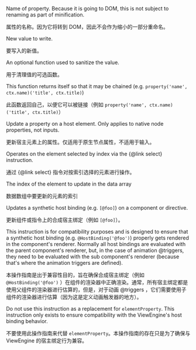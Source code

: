 Name of property. Because it is going to DOM, this is not subject to
       renaming as part of minification.

属性的名称。因为它将转到 DOM，因此不会作为缩小的一部分重命名。

New value to write.

要写入的新值。

An optional function used to sanitize the value.

用于清理值的可选函数。

This function returns itself so that it may be chained
\(e.g. `property('name', ctx.name)('title', ctx.title)`\)

此函数返回自己，以便它可以被链接（例如 `property('name', ctx.name)('title', ctx.title)`）

Update a property on a host element. Only applies to native node properties, not inputs.

更新宿主元素上的属性。仅适用于原生节点属性，不适用于输入。

Operates on the element selected by index via the {&commat;link select} instruction.

通过 {&commat;link select} 指令对按索引选择的元素进行操作。

The index of the element to update in the data array

数据数组中要更新的元素的索引

Updates a synthetic host binding \(e.g. `[@foo]`\) on a component or directive.

更新组件或指令上的合成宿主绑定（例如 `[@foo]`）。

This instruction is for compatibility purposes and is designed to ensure that a
synthetic host binding \(e.g. `@HostBinding('@foo')`\) properly gets rendered in
the component's renderer. Normally all host bindings are evaluated with the parent
component's renderer, but, in the case of animation &commat;triggers, they need to be
evaluated with the sub component's renderer \(because that's where the animation
triggers are defined\).

本操作指南是出于兼容性目的，旨在确保合成宿主绑定（例如 `@HostBinding('@foo')`
）在组件的渲染器中正确渲染。通常，所有宿主绑定都是使用父组件的渲染器进行估算的，但是，对于动画 &commat;triggers
，它们需要使用子组件的渲染器进行估算（因为这是定义动画触发器的地方）。

Do not use this instruction as a replacement for `elementProperty`. This instruction
only exists to ensure compatibility with the ViewEngine's host binding behavior.

不要使用此操作指南来代替 `elementProperty`。本操作指南的存在只是为了确保与 ViewEngine
的宿主绑定行为兼容。